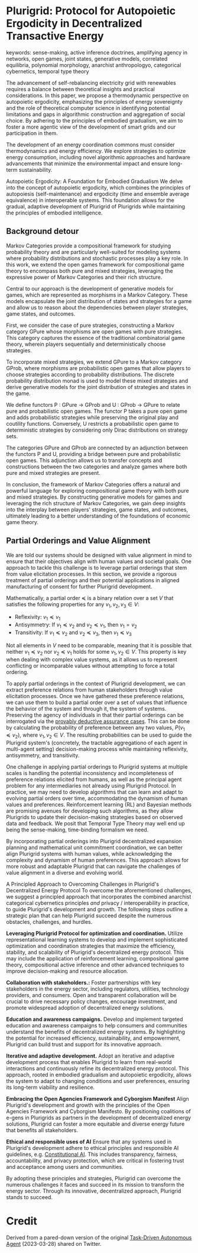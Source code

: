 # Plurigrid: Protocol for Autopoietic Ergodicity in Decentralized Transactive Energy
keywords: sense-making, active inference doctrines, amplifying agency in networks, open games, joint states, generative models, correlated equilibria, polynomial morphology, anarchist anthropologyo, categorical cybernetics, temporal type theory

The advancement of self-rebalancing electricity grid with renewables requires a balance between theoretical insights and practical considerations. In this paper, we propose a thermodynamic perspective on autopoietic ergodicity, emphasizing the principles of energy sovereignty and the role of theoretical computer science in identifying potential limitations and gaps in algorithmic construction and aggregation of social choice. By adhering to the principles of embodied gradualism, we aim to foster a more agentic view of the development of smart grids and our participation in them.

The development of an energy coordination commons must consider thermodynamics and energy efficiency. We explore strategies to optimize energy consumption, including novel algorithmic approaches and hardware advancements that minimize the environmental impact and ensure long-term sustainability.

Autopoietic Ergodicity: A Foundation for Embodied Gradualism
We delve into the concept of autopoietic ergodicity, which combines the principles of autopoiesis (self-maintenance) and ergodicity (time and ensemble average equivalence) in interoperable systems. This foundation allows for the gradual, adaptive development of Plurigrid of Plurigrids while maintaining the principles of embodied intelligence.

## Background detour
Markov Categories provide a compositional framework for studying probability theory and are particularly well-suited for modeling systems where probability distributions and stochastic processes play a key role. In this work, we extend the open games framework for compositional game theory to encompass both pure and mixed strategies, leveraging the expressive power of Markov Categories and their rich structure.

Central to our approach is the development of generative models for games, which are represented as morphisms in a Markov Category. These models encapsulate the joint distribution of states and strategies for a game and allow us to reason about the dependencies between player strategies, game states, and outcomes.

First, we consider the case of pure strategies, constructing a Markov category GPure whose morphisms are open games with pure strategies. This category captures the essence of the traditional combinatorial game theory, wherein players sequentially and deterministically choose strategies.

To incorporate mixed strategies, we extend GPure to a Markov category GProb, where morphisms are probabilistic open games that allow players to choose strategies according to probability distributions. The discrete probability distribution monad is used to model these mixed strategies and derive generative models for the joint distribution of strategies and states in the game.

We define functors P : GPure → GProb and U : GProb → GPure to relate pure and probabilistic open games. The functor P takes a pure open game and adds probabilistic strategies while preserving the original play and coutility functions. Conversely, U restricts a probabilistic open game to deterministic strategies by considering only Dirac distributions on strategy sets.

The categories GPure and GProb are connected by an adjunction between the functors P and U, providing a bridge between pure and probabilistic open games. This adjunction allows us to transfer concepts and constructions between the two categories and analyze games where both pure and mixed strategies are present.

In conclusion, the framework of Markov Categories offers a natural and powerful language for exploring compositional game theory with both pure and mixed strategies. By constructing generative models for games and leveraging the rich structure of Markov Categories, we gain deep insights into the interplay between players' strategies, game states, and outcomes, ultimately leading to a better understanding of the foundations of economic game theory.

## Partial Orderings and Value Alignment
We are told our systems should be designed with value alignment in mind to ensure that their objectives align with human values and societal goals. One approach to tackle this challenge is to leverage partial orderings that stem from value elicitation processes. In this section, we provide a rigorous treatment of partial orderings and their potential applications in aligned manufacturing of consent for further Plurigrid development.

Mathematically, a partial order $\preceq$ is a binary relation over a set $V$ that satisfies the following properties for any $v_1, v_2, v_3 \in V$:

- Reflexivity: $v_1 \preceq v_1$
- Antisymmetry: If $v_1 \preceq v_2$ and $v_2 \preceq v_1$, then $v_1 = v_2$
- Transitivity: If $v_1 \preceq v_2$ and $v_2 \preceq v_3$, then $v_1 \preceq v_3$

Not all elements in $V$ need to be comparable, meaning that it is possible that neither $v_1 \preceq v_2$ nor $v_2 \preceq v_1$ holds for some $v_1, v_2 \in V$. This property is key when dealing with complex value systems, as it allows us to represent conflicting or incomparable values without attempting to force a total ordering.

To apply partial orderings in the context of Plurigrid development, we can extract preference relations from human stakeholders through value elicitation processes. Once we have gathered these preference relations, we can use them to build a partial order over a set of values that influence the behavior of the system and through it, the system of systems. Preserving the agency of individuals in that their partial orderings can be interrogated via the [provably deductive assurance cases](https://leanprover-community.github.io/lt2021/slides/logan-LeanAssurance.pdf). This can be done by calculating the probability of preference between any two values, $P(v_1 \preceq v_2)$, where $v_1, v_2 \in V$. The resulting probabilities can be used to guide the Plurigrid system's (concretely, the tractable aggregationo of each agent in multi-agent setting) decision-making process while maintaining reflexivity, antisymmetry, and transitivity.

One challenge in applying partial orderings to Plurigrid systems at multiple scales is handling the potential inconsistency and incompleteness of preference relations elicited from humans, as well as the principal agent problem for any intermediaries not already using Plurigrid Protocol. In practice, we may need to develop algorithms that can learn and adapt to evolving partial orders over time, accommodating the dynamism of human values and preferences. Reinforcement learning (RL) and Bayesian methods are promising avenues for developing such algorithms, as they allow Plurigrids to update their decision-making strategies based on observed data and feedback. We posit that Temporal Type Theory may well end up being the sense-making, time-binding formalism we need.

By incorporating partial orderings into Plurigrid decentralized expansion planning and mathematical unit commitment coordination, we can better align Plurigrid systems with human values, while acknowledging the complexity and dynamism of human preferences. This approach allows for more robust and adaptable Plurigrid that can navigate the challenges of value alignment in a diverse and evolving world.

A Principled Approach to Overcoming Challenges in Plurigrid's Decentralized Energy Protocol
To overcome the aforementioned challenges, we suggest a principled approach that incorporates the combined anarchist categorical cybernetics principles _and_ privacy / interoperability in practice, to guide Plurigrid's development and growth. The following steps outline a strategic plan that can help Plurigrid succeed despite the numerous obstacles, challenges, and hurdles.

**Leveraging Plurigrid Protocol for optimization and coordination.** Utilize representational learning systems to develop and implement sophisticated optimization and coordination strategies that maximize the efficiency, stability, and scalability of Plurigrid's decentralized energy protocol. This may include the application of reinforcement learning, compositional game theory, compositional active inference and other advanced techniques to improve decision-making and resource allocation.

**Collaboration with stakeholders.:** Foster partnerships with key stakeholders in the energy sector, including regulators, utilities, technology providers, and consumers. Open and transparent collaboration will be crucial to drive necessary policy changes, encourage investment, and promote widespread adoption of decentralized energy solutions.

**Education and awareness campaigns.** Develop and implement targeted education and awareness campaigns to help consumers and communities understand the benefits of decentralized energy systems. By highlighting the potential for increased efficiency, sustainability, and empowerment, Plurigrid can build trust and support for its innovative approach.

**Iterative and adaptive development.** Adopt an iterative and adaptive development process that enables Plurigrid to learn from real-world interactions and continuously refine its decentralized energy protocol. This approach, rooted in embodied gradualism and autopoietic ergodicity, allows the system to adapt to changing conditions and user preferences, ensuring its long-term viability and resilience.

**Embracing the Open Agencies Framework and Cyborgism Manifest** Align Plurigrid's development and growth with the principles of the Open Agencies Framework and Cyborgism Manifesto. By positioning coalitions of e-gens in Plurigrids as partners in the development of decentralized energy solutions, Plurigrid can foster a more equitable and diverse energy future that benefits all stakeholders.

**Ethical and responsible uses of AI** Ensure that any systems used in Plurigrid's development adhere to ethical principles and responsible AI guidelines, e.g. [Constitutional AI](https://arxiv.org/abs/2212.08073). This includes transparency, fairness, accountability, and privacy protection, which are critical in fostering trust and acceptance among users and communities.

By adopting these principles and strategies, Plurigrid can overcome the numerous challenges it faces and succeed in its mission to transform the energy sector. Through its innovative, decentralized approach, Plurigrid stands to succeed.

# Credit
Derived from a pared-down version of the original [Task-Driven Autonomous Agent](https://twitter.com/yoheinakajima/status/1640934493489070080?s=20) (2023-03-28) shared on Twitter.

